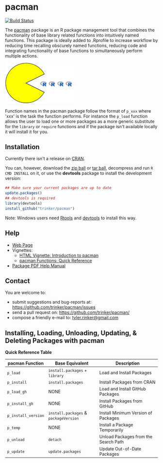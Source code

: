 # pacman

[![Build Status](https://travis-ci.org/trinker/pacman.png?branch=master)](https://travis-ci.org/trinker/pacman)

The [pacman](http://trinker.github.io/pacman_dev/) package is an R package management tool that combines the functionality of base library related functions into intuitively named functions.  This package is ideally added to .Rprofile to increase workflow by reducing time recalling obscurely named functions, reducing code and integrating functionality of base functions to simultaneously perform multiple actions.  

<img src="inst/pacman_logo/r_pacman.png" width="45%">


Function names in the pacman package follow the format of `p_xxx` where 'xxx' is the task the function performs.  For instance the `p_load` function allows the user to load one or more packages as a more generic substitute for the `library` or `require` functions and if the package isn't available locally it will install it for you.

## Installation

Currently there isn't a release on [CRAN](http://cran.r-project.org/).


You can, however, download the [zip ball](https://github.com/trinker/pacman/zipball/master) or [tar ball](https://github.com/trinker/pacman/tarball/master), decompress and run `R CMD INSTALL` on it, or use the **devtools** package to install the development version:

```r
## Make sure your current packages are up to date
update.packages()
## devtools is required
library(devtools)
install_github("trinker/pacman")
```

Note: Windows users need [Rtools](http://www.murdoch-sutherland.com/Rtools/) and [devtools](http://CRAN.R-project.org/package=devtools) to install this way.


## Help

- [Web Page](http://trinker.github.com/pacman/)       
- Vignettes:     
  - [HTML Vignette: Introduction to pacman](http://trinker.github.io/pacman/vignettes/Introduction_to_pacman.html)      
  - [pacman Functions: Quick Reference](http://trinker.github.io/pacman_dev/vignettes/pacman_functions_quick_reference.html) 
- [Package PDF Help Manual](https://dl.dropbox.com/u/61803503/pacman.pdf)      

## Contact

You are welcome to:
* submit suggestions and bug-reports at: <https://github.com/trinker/pacman/issues>
* send a pull request on: <https://github.com/trinker/pacman/>
* compose a friendly e-mail to: <tyler.rinker@gmail.com>

## Installing, Loading, Unloading, Updating, & Deleting Packages with pacman 

**Quick Reference Table** 

| pacman Function | Base Equivalent | Description |
|----------------------|----------------------|----------------|
| `p_load`  |  `install.packages` + `library` | Load and Install Packages |
| `p_install` |  `install.packages` | Install Packages from CRAN |
| `p_load_gh`  |  NONE | Load and Install GitHub Packages |
| `p_install_gh` |  NONE | Install Packages from GitHub |   
| `p_install_version` |  `install.packages` & <br/> `packageVersion` | Install Minimum Version of Packages |
| `p_temp` |  NONE | Install a Package Temporarily |
| `p_unload` | `detach` | Unload Packages from the Search Path |
| `p_update` | `update.packages` | Update Out-of-Date Packages |

